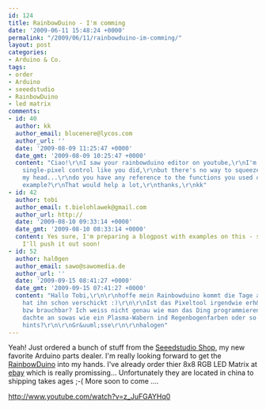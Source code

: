 ```yaml
---
id: 124
title: RainbowDuino - I'm comming
date: '2009-06-11 15:48:24 +0000'
permalink: "/2009/06/11/rainbowduino-im-comming/"
layout: post
categories:
- Arduino & Co.
tags:
- order
- Arduino
- seeedstudio
- RainbowDuino
- led matrix
comments:
- id: 40
  author: kk
  author_email: blucenere@lycos.com
  author_url: ''
  date: '2009-08-09 11:25:47 +0000'
  date_gmt: '2009-08-09 10:25:47 +0000'
  content: "Ciao!\r\nI saw your rainbowduino editor on youtube,\r\nI'm trying to program
    single-pixel control like you did,\r\nbut there's no way to squeeze it out of
    my head...\r\ndo you have any reference to the functions you used or some code
    example?\r\nThat would help a lot,\r\nthanks,\r\nkk"
- id: 42
  author: tobi
  author_email: t.bielohlawek@gmail.com
  author_url: http://
  date: '2009-08-10 09:33:14 +0000'
  date_gmt: '2009-08-10 08:33:14 +0000'
  content: Yes sure, I'm preparing a blogpost with examples on this - so stay tuned,
    I'll push it out soon!
- id: 52
  author: hal0gen
  author_email: sawo@sawomedia.de
  author_url: ''
  date: '2009-09-15 08:41:27 +0000'
  date_gmt: '2009-09-15 07:41:27 +0000'
  content: "Hallo Tobi,\r\n\r\nhoffe mein Rainbowduino kommt die Tage an, Watterot
    hat ihn schon verschickt :)\r\n\r\nIst das Pixeltool irgendwie erh&auml;ltlich,
    bzw brauchbar? Ich weiss nicht genau wie man das Ding programmieren kann, ich
    dachte an sowas wie ein Plasma-Wabern ind Regenbogenfarben oder so :)\r\n\r\nAny
    hints?\r\n\r\nGr&uuml;sse\r\n\r\nhalogen"
---
```

Yeah! Just ordered a bunch of stuff from the [Seeedstudio Shop](http://www.seeedstudio.com/depot), my new favorite Arduino parts dealer. I'm really looking forward to get the [RainbowDuino](http://www.seeedstudio.com/blog/?page_id=187) into my hands. I've already order thier 8x8 RGB LED Matrix at [ebay](http://cgi.ebay.de/ws/eBayISAPI.dll?ViewItem&ssPageName=STRK:MEWNX:IT&item=220324377200) which is really promissing... Unfortunately they are located in china to shipping takes ages ;-( More soon to come ....

<http://www.youtube.com/watch?v=z_JuFGAYHq0>